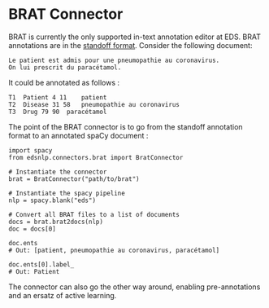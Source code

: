 # BRAT Connector

BRAT is currently the only supported in-text annotation editor at EDS. BRAT annotations are in the [standoff format](https://brat.nlplab.org/standoff.html). Consider the following document:

```
Le patient est admis pour une pneumopathie au coronavirus.
On lui prescrit du paracétamol.
```

It could be annotated as follows :

```
T1	Patient 4 11	patient
T2	Disease 31 58	pneumopathie au coronavirus
T3	Drug 79 90	paracétamol
```

The point of the BRAT connector is to go from the standoff annotation format to an annotated spaCy document :

```{ .python .no-check }
import spacy
from edsnlp.connectors.brat import BratConnector

# Instantiate the connector
brat = BratConnector("path/to/brat")

# Instantiate the spacy pipeline
nlp = spacy.blank("eds")

# Convert all BRAT files to a list of documents
docs = brat.brat2docs(nlp)
doc = docs[0]

doc.ents
# Out: [patient, pneumopathie au coronavirus, paracétamol]

doc.ents[0].label_
# Out: Patient
```

The connector can also go the other way around, enabling pre-annotations and an ersatz of active learning.
